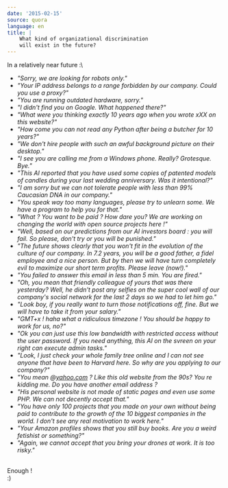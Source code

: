 ```yaml
---
date: '2015-02-15'
source: quora
language: en
title: |
    What kind of organizational discrimination
    will exist in the future?
---
```


In a relatively near future :\

-   *\"Sorry, we are looking for robots only.\"*
-   *\"Your IP address belongs to a range forbidden by our company.
    Could you use a proxy?\"*
-   *\"You are running outdated hardware, sorry.\"*
-   *\"I didn\'t find you on Google. What happened there?\"*
-   *\"What were you thinking exactly 10 years ago when you wrote xXX on
    this website?\"*
-   *\"How come you can not read any Python after being a butcher for 10
    years?\"*
-   *\"We don\'t hire people with such an awful background picture on
    their desktop.\"*
-   *\"I see you are calling me from a Windows phone. Really? Grotesque.
    Bye.\"*
-   *\"This AI reported that you have used some copies of patented
    models of candles during your last wedding anniversary. Was it
    intentional?\"*
-   *\"I am sorry but we can not tolerate people with less than 99%
    Caucasian DNA in our company.\"*
-   *\"You speak way too many languages, please try to unlearn some. We
    have a program to help you for that.\"*
-   *\"What ? You want to be paid ? How dare you? We are working on
    changing the world with open source projects here !\"*
-   *\"Well, based on our predictions from our AI investors board : you
    will fail. So please, don\'t try or you will be punished.\"*
-   *\"The future shows clearly that you won\'t fit in the evolution of
    the culture of our company. In 7.2 years, you will be a good father,
    a fidel employee and a nice person. But by then we will have turn
    completely evil to maximize our short term profits. Please leave
    (now!).\"*
-   *\"You failed to answer this email in less than 5 min. You are
    fired.\"*
-   *\"Oh, you mean that friendly colleague of yours that was there
    yesterday? Well, he didn\'t post any selfies on the super cool wall
    of our company\'s social network for the last 2 days so we had to
    let him go.\"*
-   *\"Look boy, if you really want to turn those notifications off,
    fine. But we will have to take it from your salary.\"*
-   *\"GMT+x ! haha what a ridiculous timezone ! You should be happy to
    work for us, no?\"*
-   *\"Ok you can just use this low bandwidth with restricted access
    without the user password. If you need anything, this AI on the
    svreen on your right can execute admin tasks.\"*
-   *\"Look, I just check your whole family tree online and I can not
    see anyone that have been to Harvard here. So why are you applying
    to our company?\"*
-   *\"You mean @[yahoo.com](http://yahoo.com) ? Like this old website
    from the 90s? You re kidding me. Do you have another email address
    ?*
-   *\"His personal website is not made of static pages and even use
    some PHP. We can not decently accept that.\"*
-   *\"You have only 100 projects that you made on your own without
    being paid to contribute to the growth of the 10 biggest companies
    in the world. I don\'t see any real motivation to work here.\"*
-   *\"Your Amazon profiles shows that you still buy books. Are you a
    weird fetishist or something?\"*
-   *\"Again, we cannot accept that you bring your drones at work. It is
    too risky.\"*

\
Enough !\
:)
